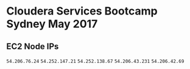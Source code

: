 # Cloudera Services Bootcamp Sydney May 2017

## EC2 Node IPs

`54.206.76.24`
`54.252.147.21`
`54.252.138.67`
`54.206.43.231`
`54.206.42.69`